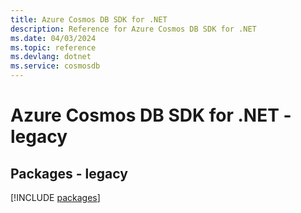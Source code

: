 ```yaml
---
title: Azure Cosmos DB SDK for .NET
description: Reference for Azure Cosmos DB SDK for .NET
ms.date: 04/03/2024
ms.topic: reference
ms.devlang: dotnet
ms.service: cosmosdb
---
```

# Azure Cosmos DB SDK for .NET - legacy
## Packages - legacy
[!INCLUDE [packages](cosmos-db-index.md)]